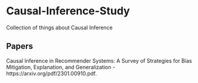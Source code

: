 # Causal-Inference-Study
Collection of things about Causal Inference

<h2> Papers </h2>
Causal Inference in Recommender Systems: A Survey of Strategies for Bias Mitigation, Explanation, and Generalization - https://arxiv.org/pdf/2301.00910.pdf.
